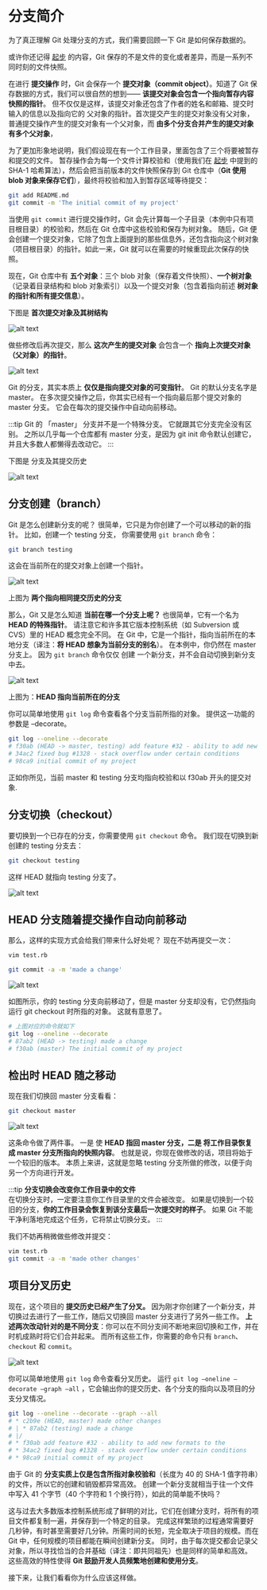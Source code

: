 # 分支简介

为了真正理解 Git 处理分支的方式，我们需要回顾一下 Git 是如何保存数据的。

或许你还记得 [起步](/other/git/) 的内容，Git 保存的不是文件的变化或者差异，而是一系列不同时刻的文件快照。

在进行 **提交操作** 时，Git 会保存一个 **提交对象（commit object）**。知道了 Git 保存数据的方式，我们可以很自然的想到—— **该提交对象会包含一个指向暂存内容快照的指针**。 但不仅仅是这样，该提交对象还包含了作者的姓名和邮箱、提交时输入的信息以及指向它的 父对象的指针。首次提交产生的提交对象没有父对象，普通提交操作产生的提交对象有一个父对象，而 **由多个分支合并产生的提交对象有多个父对象**，

为了更加形象地说明，我们假设现在有一个工作目录，里面包含了三个将要被暂存和提交的文件。 暂存操作会为每一个文件计算校验和（使用我们在 [起步](/other/git/) 中提到的 SHA-1 哈希算法），然后会把当前版本的文件快照保存到 Git 仓库中（**Git 使用 blob 对象来保存它们**），最终将校验和加入到暂存区域等待提交：

```sh
git add README.md
git commit -m 'The initial commit of my project'
```

当使用 `git commit` 进行提交操作时，Git 会先计算每一个子目录（本例中只有项目根目录）的校验和，然后在 Git 仓库中这些校验和保存为树对象。 随后，Git 便会创建一个提交对象，它除了包含上面提到的那些信息外，还包含指向这个树对象（项目根目录）的指针。如此一来，Git 就可以在需要的时候重现此次保存的快照。

现在，Git 仓库中有 **五个对象**：三个 blob 对象（保存着文件快照）、**一个树对象**（记录着目录结构和 blob 对象索引）以及一个提交对象（包含着指向前述 **树对象的指针和所有提交信息**）。

下图是 **首次提交对象及其树结构**

![alt text](https://images.aftersoil.xyz/wiki/image/Git/git-6.png)

做些修改后再次提交，那么 **这次产生的提交对象** 会包含一个 **指向上次提交对象（父对象）的指针**。

![alt text](https://images.aftersoil.xyz/wiki/image/Git/git-7.png)

Git 的分支，其实本质上 **仅仅是指向提交对象的可变指针**。 Git 的默认分支名字是 master。 在多次提交操作之后，你其实已经有一个指向最后那个提交对象的 master 分支。 它会在每次的提交操作中自动向前移动。

:::tip
Git 的 「master」 分支并不是一个特殊分支。 它就跟其它分支完全没有区别。 之所以几乎每一个仓库都有 master 分支，是因为 git init 命令默认创建它，并且大多数人都懒得去改动它。
:::

下图是 分支及其提交历史

![alt text](https://images.aftersoil.xyz/wiki/image/Git/git-8.png)

## 分支创建（branch）

Git 是怎么创建新分支的呢？ 很简单，它只是为你创建了一个可以移动的新的指针。 比如，创建一个 testing 分支， 你需要使用 `git branch` 命令：

```sh
git branch testing
```

这会在当前所在的提交对象上创建一个指针。

![alt text](https://images.aftersoil.xyz/wiki/image/Git/git-9.png)

上图为 **两个指向相同提交历史的分支**

那么，Git 又是怎么知道 **当前在哪一个分支上呢？** 也很简单，它有一个名为 **HEAD 的特殊指针**。 请注意它和许多其它版本控制系统（如 Subversion 或 CVS）里的 HEAD 概念完全不同。 在 Git 中，它是一个指针，指向当前所在的本地分支（译注：**将 HEAD 想象为当前分支的别名**）。 在本例中，你仍然在 master 分支上。 因为 `git branch` 命令仅仅 创建 一个新分支，并不会自动切换到新分支中去。

![alt text](https://images.aftersoil.xyz/wiki/image/Git/git-10.png)

上图为：**HEAD 指向当前所在的分支**

你可以简单地使用 `git log` 命令查看各个分支当前所指的对象。 提供这一功能的参数是 –decorate。

```sh
git log --oneline --decorate
# f30ab (HEAD -> master, testing) add feature #32 - ability to add new
# 34ac2 fixed bug #1328 - stack overflow under certain conditions
# 98ca9 initial commit of my project
```

正如你所见，当前 master 和 testing 分支均指向校验和以 f30ab 开头的提交对象.

## 分支切换（checkout）

要切换到一个已存在的分支，你需要使用 `git checkout` 命令。 我们现在切换到新创建的 testing 分支去：

```sh
git checkout testing
```

这样 HEAD 就指向 testing 分支了。

![alt text](https://images.aftersoil.xyz/wiki/image/Git/git-11.png)

## HEAD 分支随着提交操作自动向前移动

那么，这样的实现方式会给我们带来什么好处呢？ 现在不妨再提交一次：

```sh
vim test.rb

git commit -a -m 'made a change'
```

![alt text](https://images.aftersoil.xyz/wiki/image/Git/git-12.png)

如图所示，你的 testing 分支向前移动了，但是 master 分支却没有，它仍然指向运行 git checkout 时所指的对象。 这就有意思了。

```sh
# 上图对应的命令就如下
git log --oneline --decorate
# 87ab2 (HEAD -> testing) made a change
# f30ab (master) The initial commit of my project
```

## 检出时 HEAD 随之移动

现在我们切换回 master 分支看看：

```sh
git checkout master
```

![alt text](https://images.aftersoil.xyz/wiki/image/Git/git-13.png)

这条命令做了两件事。 一是 使 **HEAD 指回 master 分支，二是 将工作目录恢复成 master 分支所指向的快照内容**。 也就是说，你现在做修改的话，项目将始于一个较旧的版本。 本质上来讲，这就是忽略 testing 分支所做的修改，以便于向另一个方向进行开发。

:::tip
**分支切换会改变你工作目录中的文件**    
在切换分支时，一定要注意你工作目录里的文件会被改变。 如果是切换到一个较旧的分支，**你的工作目录会恢复到该分支最后一次提交时的样子**。 如果 Git 不能干净利落地完成这个任务，它将禁止切换分支。
:::

我们不妨再稍微做些修改并提交：

```sh
vim test.rb
git commit -a -m 'made other changes'
```

## 项目分叉历史

现在，这个项目的 **提交历史已经产生了分叉。** 因为刚才你创建了一个新分支，并切换过去进行了一些工作，随后又切换回 master 分支进行了另外一些工作。 **上述两次改动针对的是不同分支**：你可以在不同分支间不断地来回切换和工作，并在时机成熟时将它们合并起来。 而所有这些工作，你需要的命令只有 `branch`、`checkout` 和 `commit`。

![alt text](https://images.aftersoil.xyz/wiki/image/Git/git-14.png)

你可以简单地使用 `git log` 命令查看分叉历史。 运行 `git log –oneline –decorate –graph –all` ，它会输出你的提交历史、各个分支的指向以及项目的分支分叉情况。

```sh
git log --oneline --decorate --graph --all
# * c2b9e (HEAD, master) made other changes
# | * 87ab2 (testing) made a change
# |/
# * f30ab add feature #32 - ability to add new formats to the
# * 34ac2 fixed bug #1328 - stack overflow under certain conditions
# * 98ca9 initial commit of my project
```

由于 Git 的 **分支实质上仅是包含所指对象校验和**（长度为 40 的 SHA-1 值字符串）的文件，所以它的创建和销毁都异常高效。 创建一个新分支就相当于往一个文件中写入 41 个字节（40 个字符和 1 个换行符），如此的简单能不快吗？

这与过去大多数版本控制系统形成了鲜明的对比，它们在创建分支时，将所有的项目文件都复制一遍，并保存到一个特定的目录。 完成这样繁琐的过程通常需要好几秒钟，有时甚至需要好几分钟。所需时间的长短，完全取决于项目的规模。而在 Git 中，任何规模的项目都能在瞬间创建新分支。 同时，由于每次提交都会记录父对象，所以寻找恰当的合并基础（译注：即共同祖先）也是同样的简单和高效。 这些高效的特性使得 **Git 鼓励开发人员频繁地创建和使用分支**。

接下来，让我们看看你为什么应该这样做。

